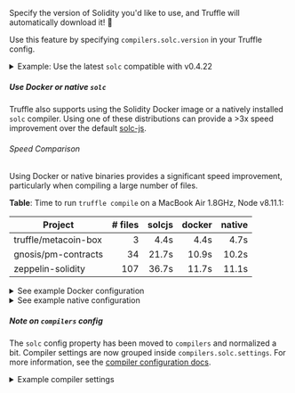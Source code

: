 Specify the version of Solidity you'd like to use, and Truffle will
automatically download it! :floppy_disk:

Use this feature by specifying `compilers.solc.version` in your Truffle config.

<details>
<summary>Example: Use the latest <code>solc</code> compatible with v0.4.22</summary>

```javascript
module.exports = {
  /* ... rest of config */

  compilers: {
    solc: {
      version: "^0.4.22"
    }
  }
}
```
</details>

##### Use Docker or native `solc`

Truffle also supports using the Solidity Docker image or a natively installed
`solc` compiler. Using one of these distributions can provide a >3x speed
improvement over the default [solc-js](https://www.npmjs.com/package/solc).

###### Speed Comparison

Using Docker or native binaries provides a significant speed improvement,
particularly when compiling a large number of files.

**Table**: Time to run `truffle compile` on a MacBook Air 1.8GHz, Node v8.11.1:

| Project              | # files | solcjs | docker | native |
|----------------------|---------:| ------:|--------:|-----------:|
| truffle/metacoin-box |       3 |   4.4s |   4.4s |      4.7s |
| gnosis/pm-contracts  |      34 |  21.7s |  10.9s |     10.2s |
| zeppelin-solidity    |     107 |  36.7s |  11.7s |     11.1s |


<details>
<summary>See example Docker configuration</summary>

```javascript
module.exports = {
  /* ... */

  compilers: {
    solc: {
      version: "0.4.25",
      docker: true
    }
  }
}
```


**Note**: Truffle doesn't auto-pull Docker images right now. You'll need to run
`docker pull ethereum/solidity:0.5.1` yourself. Sorry for the inconvenience!

</details>

<details>
<summary>See example native configuration</summary>


```javascript
module.exports = {
  /* ... */

  compilers: {
    solc: {
      version: "native",
    }
  }
}
```

**Note** This requires `solc` to be installed and available on your PATH.
For information on installing Solidity, see the [Installing](https://solidity.readthedocs.io/en/v0.5.1/installing-solidity.html)
section of the Solidity docs.
</details>


##### Note on `compilers` config

The `solc` config property has been moved to `compilers` and normalized a bit.
Compiler settings are now grouped inside `compilers.solc.settings`.
For more information, see the [compiler configuration docs](https://truffleframework.com/docs/truffle/reference/configuration#compiler-configuration).

<details>
<summary>Example compiler settings</summary>

```javascript
module.exports = {
  /* ... rest of config */

  compilers: {
    solc: {
      version: "0.5.1",
      settings: {
        optimizer: {
          enabled: true,
          runs: 200   // Optimize for how many times you intend to run the code
        },
        evmVersion: "homestead"  // Default: "byzantium"
      }
    }
  }
}
```

</details>

